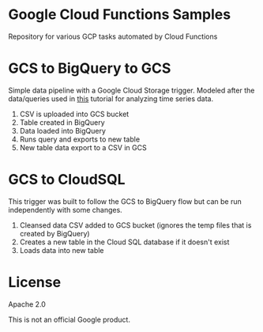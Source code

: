 # Google Cloud Functions Samples
Repository for various GCP tasks automated by Cloud Functions

# GCS to BigQuery to GCS
Simple data pipeline with a Google Cloud Storage trigger. Modeled after the data/queries used in [this](https://cloud.google.com/solutions/time-series/bigquery-financial-forex) tutorial for analyzing time series data. 

1. CSV is uploaded into GCS bucket
2. Table created in BigQuery
3. Data loaded into BigQuery
4. Runs query and exports to new table
5. New table data export to a CSV in GCS

# GCS to CloudSQL
This trigger was built to follow the GCS to BigQuery flow but can be run independently with some changes.

1. Cleansed data CSV added to GCS bucket (ignores the temp files that is created by BigQuery)
2. Creates a new table in the Cloud SQL database if it doesn't exist
3. Loads data into new table

# License
Apache 2.0

This is not an official Google product.
